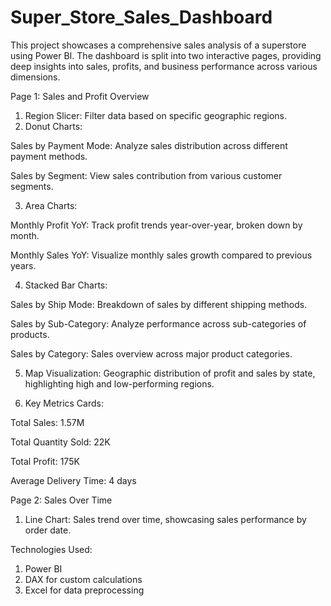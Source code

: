 # Super_Store_Sales_Dashboard
This project showcases a comprehensive sales analysis of a superstore using Power BI. The dashboard is split into two interactive pages, providing deep insights into sales, profits, and business performance across various dimensions.

Page 1: Sales and Profit Overview
1. Region Slicer: Filter data based on specific geographic regions.
2. Donut Charts:

  Sales by Payment Mode: Analyze sales distribution across different payment methods.

  Sales by Segment: View sales contribution from various customer segments.

3. Area Charts:

  Monthly Profit YoY: Track profit trends year-over-year, broken down by month.

  Monthly Sales YoY: Visualize monthly sales growth compared to previous years.

4. Stacked Bar Charts:

  Sales by Ship Mode: Breakdown of sales by different shipping methods.

  Sales by Sub-Category: Analyze performance across sub-categories of products.

  Sales by Category: Sales overview across major product categories.

5. Map Visualization: Geographic distribution of profit and sales by state, highlighting high and low-performing regions.

6. Key Metrics Cards:

  Total Sales: 1.57M

  Total Quantity Sold: 22K

  Total Profit: 175K

  Average Delivery Time: 4 days

Page 2: Sales Over Time
1. Line Chart: Sales trend over time, showcasing sales performance by order date.

Technologies Used:
1. Power BI
2. DAX for custom calculations
3. Excel for data preprocessing
